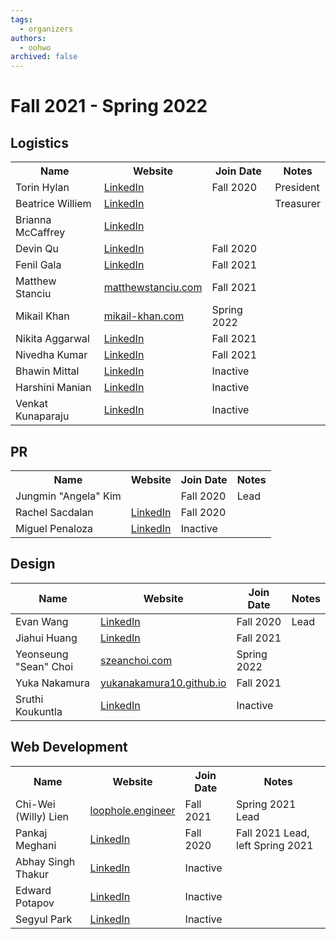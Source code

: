```yaml
---
tags:
  - organizers
authors:
  - oohwo
archived: false
---
```


# Fall 2021 - Spring 2022

## Logistics
<table>
    <tr>
        <th>Name</th>
        <th>Website</th>
        <th>Join Date</td>
        <th>Notes</td>
    </tr>
    <tr>
        <td>Torin Hylan</td>
        <td><a href="https://www.linkedin.com/in/torin-hylan/">LinkedIn</a></td>
        <td>Fall 2020</td>
        <td>President</td>
    </tr>
    <tr>
        <td>Beatrice Williem</td>
        <td><a href="https://www.linkedin.com/in/beatricewilliem/">LinkedIn</a></td>
        <td></td>
        <td>Treasurer</td>
    </tr>
    <tr>
        <td>Brianna McCaffrey</td>
        <td><a href="https://www.linkedin.com/in/brianna-mccaffrey/">LinkedIn</a></td>
        <td></td>
        <td></td>
    </tr>
    <tr>
        <td>Devin Qu</td>
        <td><a href="https://www.linkedin.com/in/devinqu/">LinkedIn</a></td>
        <td>Fall 2020</td>
        <td></td>
    </tr>
    <tr>
        <td>Fenil Gala</td>
        <td><a href="https://www.linkedin.com/in/fen-gala/">LinkedIn</a></td>
        <td>Fall 2021</td>
        <td></td>
    </tr>
    <tr>
        <td>Matthew Stanciu</td>
        <td><a href="https://www.matthewstanciu.com">matthewstanciu.com</a></td>
        <td>Fall 2021</td>
        <td></td>
    </tr>
    <tr>
        <td>Mikail Khan</td>
        <td><a href="https://mikail-khan.com">mikail-khan.com</a></td>
        <td>Spring 2022</td>
        <td></td>
    </tr>
    <tr>
        <td>Nikita Aggarwal</td>
        <td><a href="https://www.linkedin.com/in/nikitaaggarwal1/">LinkedIn</a></td>
        <td>Fall 2021</td>
        <td></td>
    </tr>
    <tr>
        <td>Nivedha Kumar</td>
        <td><a href="https://www.linkedin.com/in/nivedha-kumar-36b92a1a0/">LinkedIn</a></td>
        <td>Fall 2021</td>
        <td></td>
    </tr>
    <tr>
        <td>Bhawin Mittal</td>
        <td><a href="https://www.linkedin.com/in/bhawinmittal/">LinkedIn</a></td>
        <td>Inactive</td>
        <td></td>
    </tr>
    <tr>
        <td>Harshini Manian</td>
        <td><a href="https://www.linkedin.com/in/harshini-manian/">LinkedIn</a></td>
        <td>Inactive</td>
        <td></td>
    </tr>
    <tr>
        <td>Venkat Kunaparaju</td>
        <td><a href="https://www.linkedin.com/in/venkat-kunaparaju-3b8832232/">LinkedIn</a></td>
        <td>Inactive</td>
        <td></td>
    </tr>
</table>

## PR
<table>
    <tr>
        <th>Name</th>
        <th>Website</th>
        <th>Join Date</td>
        <th>Notes</td>
    </tr>
    <tr>
        <td>Jungmin &quot;Angela&quot; Kim</td>
        <td></td>
        <td>Fall 2020</td>
        <td>Lead</td>
    </tr>
    <tr>
        <td>Rachel Sacdalan</td>
        <td><a href="https://www.linkedin.com/in/rsacdalan02/">LinkedIn</a></td>
        <td>Fall 2020</td>
        <td></td>
    </tr>
    <tr>
        <td>Miguel Penaloza</td>
        <td><a href="https://www.linkedin.com/in/miguel-penaloza/">LinkedIn</a></td>
        <td>Inactive</td>
        <td></td>
    </tr>
</table>

## Design
<table>
    <thead>
        <tr>
            <th>Name</th>
            <th>Website</th>
            <th>Join Date</td>
            <th>Notes</td>
        </tr>
    </thead>
    <tbody>
        <tr>
            <td>Evan Wang</td>
            <td><a href="https://www.linkedin.com/in/wangej/">LinkedIn</a></td>
            <td>Fall 2020</td>
            <td>Lead</td>
        </tr>
        <tr>
            <td>Jiahui Huang</td>
            <td><a href="https://www.linkedin.com/in/jiahui--huang/">LinkedIn</a></td>
            <td>Fall 2021</td>
            <td></td>
        </tr>
        <tr>
            <td>Yeonseung &quot;Sean&quot; Choi</td>
            <td><a href="http://szeanchoi.com/">szeanchoi.com</a></td>
            <td>Spring 2022</td>
            <td></td>
        </tr>
        <tr>
            <td>Yuka Nakamura</td>
            <td><a href="https://yukanakamura10.github.io/">yukanakamura10.github.io</a></td>
            <td>Fall 2021</td>
            <td></td>
        </tr>
        <tr>
            <td>Sruthi Koukuntla</td>
            <td><a href="https://www.linkedin.com/in/sruthi-koukuntla/">LinkedIn</a></td>
            <td>Inactive</td>
            <td></td>
        </tr>
    </tbody>
</table>

## Web Development
<table>
    <tr>
        <th>Name</th>
        <th>Website</th>
        <th>Join Date</td>
        <th>Notes</td>
    </tr>
    <tr>
        <td>Chi-Wei (Willy) Lien</td>
        <td><a href="https://www.loophole.engineer">loophole.engineer</a></td>
        <td>Fall 2021</td>
        <td>Spring 2021 Lead</td>
    </tr>
    <tr>
        <td>Pankaj Meghani</td>
        <td><a href="https://www.linkedin.com/in/pankaj-meghani/">LinkedIn</a></td>
        <td>Fall 2020</td>
        <td>Fall 2021 Lead, left Spring 2021</td>
    </tr>
    <tr>
        <td>Abhay Singh Thakur</td>
        <td><a href="https://www.linkedin.com/in/abhay-singh-thakur/">LinkedIn</a></td>
        <td>Inactive</td>
        <td></td>
    </tr>
    <tr>
        <td>Edward Potapov</td>
        <td><a href="https://www.linkedin.com/in/edward-potapov/">LinkedIn</a></td>
        <td>Inactive</td>
        <td></td>
    </tr>
    <tr>
        <td>Segyul Park</td>
        <td><a href="https://www.linkedin.com/in/segyul-park-95024b216/">LinkedIn</a></td>
        <td>Inactive</td>
        <td></td>
    </tr>
</table>